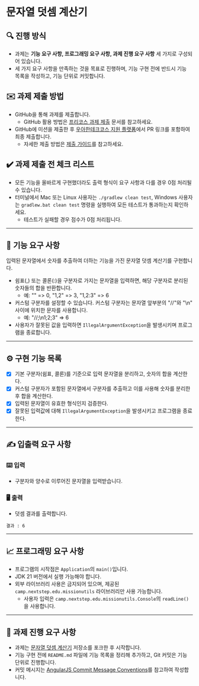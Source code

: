 # 문자열 덧셈 계산기

## 🔍 진행 방식

- 과제는 **기능 요구 사항, 프로그래밍 요구 사항, 과제 진행 요구 사항** 세 가지로 구성되어 있습니다.
- 세 가지 요구 사항을 만족하는 것을 목표로 진행하며, 기능 구현 전에 반드시 기능 목록을 작성하고, 기능 단위로 커밋합니다.

## ✉️ 과제 제출 방법

- GitHub을 통해 과제를 제출합니다.
    - GitHub 활용 방법은 [프리코스 과제 제출](https://github.com/woowacourse/woowacourse-docs/tree/master/precourse) 문서를 참고하세요.
- GitHub에 미션을 제출한 후 [우아한테크코스 지원 플랫폼](https://apply.techcourse.co.kr)에서 PR 링크를 포함하여 최종 제출합니다.
    - 자세한 제출 방법은 [제출 가이드](https://github.com/woowacourse/woowacourse-docs/tree/master/precourse#%EC%A0%9C%EC%B6%9C-%EA%B0%80%EC%9D%B4%EB%93%9C)를 참고하세요.

## ✔️ 과제 제출 전 체크 리스트

- 모든 기능을 올바르게 구현했더라도 출력 형식이 요구 사항과 다를 경우 0점 처리될 수 있습니다.
- 터미널에서 Mac 또는 Linux 사용자는 `./gradlew clean test`, Windows 사용자는 `gradlew.bat clean test` 명령을 실행하여 모든 테스트가 통과하는지 확인하세요.
    - 테스트가 실패할 경우 점수가 0점 처리됩니다.

---

## 🚀 기능 요구 사항

입력된 문자열에서 숫자를 추출하여 더하는 기능을 가진 문자열 덧셈 계산기를 구현합니다.

- 쉼표(,) 또는 콜론(:)을 구분자로 가지는 문자열을 입력하면, 해당 구분자로 분리된 숫자들의 합을 반환합니다.
    - 예: "" => 0, "1,2" => 3, "1,2:3" => 6
- 커스텀 구분자를 설정할 수 있습니다. 커스텀 구분자는 문자열 앞부분의 "//"와 "\n" 사이에 위치한 문자를 사용합니다.
    - 예: "//;\n1;2;3" => 6
- 사용자가 잘못된 값을 입력하면 `IllegalArgumentException`을 발생시키며 프로그램을 종료합니다.

---

## ⚙️ 구현 기능 목록

- [x] 기본 구분자(쉼표, 콜론)를 기준으로 입력 문자열을 분리하고, 숫자의 합을 계산한다.
- [x] 커스텀 구분자가 포함된 문자열에서 구분자를 추출하고 이를 사용해 숫자를 분리한 후 합을 계산한다.
- [x] 입력된 문자열이 유효한 형식인지 검증한다.
- [x] 잘못된 입력값에 대해 `IllegalArgumentException`을 발생시키고 프로그램을 종료한다.

---

## ✍️ 입출력 요구 사항

### ⌨️ 입력

- 구분자와 양수로 이루어진 문자열을 입력받습니다.

### 🖥 출력

- 덧셈 결과를 출력합니다.

```
결과 : 6
```

---

## 📈 프로그래밍 요구 사항

- 프로그램의 시작점은 `Application`의 `main()`입니다.
- JDK 21 버전에서 실행 가능해야 합니다.
- 외부 라이브러리 사용은 금지되어 있으며, 제공된 `camp.nextstep.edu.missionutils` 라이브러리만 사용 가능합니다.
    - 사용자 입력은 `camp.nextstep.edu.missionutils.Console`의 `readLine()`을 사용합니다.

---

## 📝 과제 진행 요구 사항

- 과제는 [문자열 덧셈 계산기](https://github.com/woowacourse-precourse/java-calculator-7) 저장소를 포크한 후 시작합니다.
- 기능 구현 전에 `README.md` 파일에 기능 목록을 정리해 추가하고, Git 커밋은 기능 단위로 진행합니다.
- 커밋 메시지는 [AngularJS Commit Message Conventions](https://gist.github.com/stephenparish/9941e89d80e2bc58a153)를 참고하여 작성합니다.
